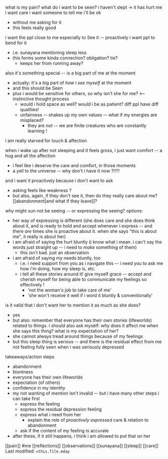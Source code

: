 what is my pain? what do i want to be seen?
i haven't slept -> it has hurt me
i want care
i want someone to tell me i'll be ok
- without me asking for it
- this feels really good

i want the ppl close to me especially to See it -- proactively
i want ppl to bend for it
- i.e. sunayana mentioning sleep less
- this forms some kinda connection? obligation? tie?
	- keeps her from running away?

also it's something special -- is a big part of me at the moment
- actually: it's a big part of *how i see myself* at the moment
- and this should be Seen
- plus i would be sensitive for others, so why isn't she for me? <-- instinctive thought process
	- would i hold space as well? would i be as patient? diff ppl have diff qualities!
	- unfairness -- shakes up my own values -- what if my energies are misplaced?
		- they are *not* -- we are finite creatures who are constantly learning !

i am really starved for touch & affection

when i wake up after not sleeping and it feels gross, i just want comfort -- a hug and all the affection
- i feel like i deserve the care and comfort, in those moments
- a yell to the universe -- why don't i have it now ?!!?!

and i want it proactively because i don't want to ask
- asking feels like weakness ?
- but also, again, if they don't see it, then do they really care about me? [[abandonment|and what if they leave]]?

why might sun not be seeing -- or expressing the seeing? options:
- her way of expressing is different (she does care and she does think about it, and is ready to hold and accept whenever i express -- and there *are* times she is proactive about it. when she says "this is about me", it really is about her)
- i am afraid of saying the hurt bluntly (i know what i mean. i can't say the words just straight up -- i need to *make* something of them)
	- this isn't bad. just an observation
- i am afraid of saying my needs bluntly, too
	- i.e. i need support from you as i navigate this -- i need you to ask me how i'm doing, how my sleep is, etc.
	- i tell all these stories around it! give myself grace -- accept and cherish myself for being able to communicate my feelings so effectively !
		- 'not the woman's job to take care of me'
		- 'she won't receive it well if i word it bluntly & conventionally'

is it valid that i don't want her to mention it as much as she does?
- yes
- but also: remember that everyone has their own stories (lifeworlds) related to things. i should also ask myself: why does it affect me when she says this thing? what is my expectation of her?
- she cannot always tread around things because of my feelings
- but this sleep thing is serious -- and there is the residual effect from me not feeling fully seen when i was seriously depressed

takeaways/action steps
- abandonment
- bluntness
- everyone has their own lifeworlds
- expectation (of others)
- confidence in my identity
- my not wanting of mention isn't invalid -- but i have many other steps i can take first
	- express the feeling
	- express the residual depression feeling
	- express what i need from her
		- explain the role of *proactively expressed* care & relation to abandonment
	- ask if the content of my feeling is accurate
- after these, if it still happens, i think i am allowed to put that on her




[[pain]]   #me    [[reflections]]   [[observations]]   [[sunayana]]   [[sleep]]   [[care]]
Last modified: `=this.file.mday`